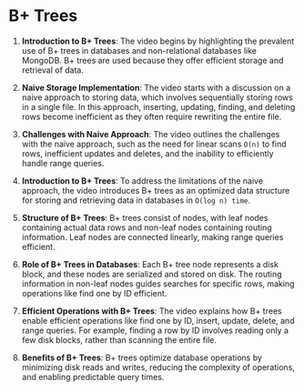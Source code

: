 # B+ Trees 

1. **Introduction to B+ Trees**: The video begins by highlighting the prevalent use of B+ trees in databases and non-relational databases like MongoDB. B+ trees are used because they offer efficient storage and retrieval of data.

2. **Naive Storage Implementation**: The video starts with a discussion on a naive approach to storing data, which involves sequentially storing rows in a single file. In this approach, inserting, updating, finding, and deleting rows become inefficient as they often require rewriting the entire file.

3. **Challenges with Naive Approach**: The video outlines the challenges with the naive approach, such as the need for linear scans `O(n)` to find rows, inefficient updates and deletes, and the inability to efficiently handle range queries.

4. **Introduction to B+ Trees**: To address the limitations of the naive approach, the video introduces B+ trees as an optimized data structure for storing and retrieving data in databases in `O(log n) time`.

5. **Structure of B+ Trees**: B+ trees consist of nodes, with leaf nodes containing actual data rows and non-leaf nodes containing routing information. Leaf nodes are connected linearly, making range queries efficient.

6. **Role of B+ Trees in Databases**: Each B+ tree node represents a disk block, and these nodes are serialized and stored on disk. The routing information in non-leaf nodes guides searches for specific rows, making operations like find one by ID efficient.

7. **Efficient Operations with B+ Trees**: The video explains how B+ trees enable efficient operations like find one by ID, insert, update, delete, and range queries. For example, finding a row by ID involves reading only a few disk blocks, rather than scanning the entire file.

8. **Benefits of B+ Trees**: B+ trees optimize database operations by minimizing disk reads and writes, reducing the complexity of operations, and enabling predictable query times.



